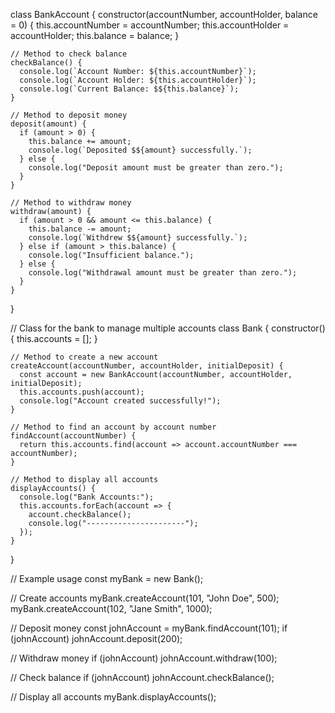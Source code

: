 class BankAccount {
    constructor(accountNumber, accountHolder, balance = 0) {
      this.accountNumber = accountNumber;
      this.accountHolder = accountHolder;
      this.balance = balance;
    }
  
    // Method to check balance
    checkBalance() {
      console.log(`Account Number: ${this.accountNumber}`);
      console.log(`Account Holder: ${this.accountHolder}`);
      console.log(`Current Balance: $${this.balance}`);
    }
  
    // Method to deposit money
    deposit(amount) {
      if (amount > 0) {
        this.balance += amount;
        console.log(`Deposited $${amount} successfully.`);
      } else {
        console.log("Deposit amount must be greater than zero.");
      }
    }
  
    // Method to withdraw money
    withdraw(amount) {
      if (amount > 0 && amount <= this.balance) {
        this.balance -= amount;
        console.log(`Withdrew $${amount} successfully.`);
      } else if (amount > this.balance) {
        console.log("Insufficient balance.");
      } else {
        console.log("Withdrawal amount must be greater than zero.");
      }
    }
  }
  
  // Class for the bank to manage multiple accounts
  class Bank {
    constructor() {
      this.accounts = [];
    }
  
    // Method to create a new account
    createAccount(accountNumber, accountHolder, initialDeposit) {
      const account = new BankAccount(accountNumber, accountHolder, initialDeposit);
      this.accounts.push(account);
      console.log("Account created successfully!");
    }
  
    // Method to find an account by account number
    findAccount(accountNumber) {
      return this.accounts.find(account => account.accountNumber === accountNumber);
    }
  
    // Method to display all accounts
    displayAccounts() {
      console.log("Bank Accounts:");
      this.accounts.forEach(account => {
        account.checkBalance();
        console.log("----------------------");
      });
    }
  }
  
  // Example usage
  const myBank = new Bank();
  
  // Create accounts
  myBank.createAccount(101, "John Doe", 500);
  myBank.createAccount(102, "Jane Smith", 1000);
  
  // Deposit money
  const johnAccount = myBank.findAccount(101);
  if (johnAccount) johnAccount.deposit(200);
  
  // Withdraw money
  if (johnAccount) johnAccount.withdraw(100);
  
  // Check balance
  if (johnAccount) johnAccount.checkBalance();
  
  // Display all accounts
  myBank.displayAccounts();
